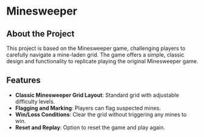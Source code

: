 # Minesweeper

## About the Project
This project is based on the Minesweeper game, challenging players to carefully navigate a mine-laden grid. The game offers a simple, classic design and functionality to replicate playing the original Minesweeper game.

## Features
- **Classic Minesweeper Grid Layout**: Standard grid with adjustable difficulty levels.
- **Flagging and Marking**: Players can flag suspected mines.
- **Win/Loss Conditions**: Clear the grid without triggering any mines to win.
- **Reset and Replay**: Option to reset the game and play again.
